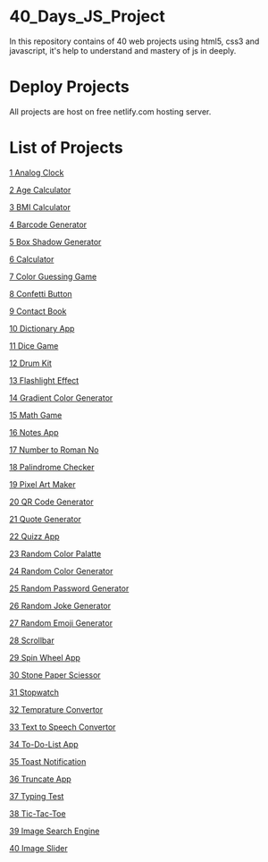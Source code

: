 # 40_Days_JS_Project

In this repository contains of 40 web projects using html5, css3 and javascript, it's help to understand and mastery of js in deeply.

# Deploy Projects

All projects are host on free netlify.com hosting server.

# List of Projects

[1 Analog Clock]()

[2 Age Calculator]()

[3 BMI Calculator]()

[4 Barcode Generator]()

[5 Box Shadow Generator]()

[6 Calculator]()

[7 Color Guessing Game]()

[8 Confetti Button]()

[9 Contact Book]()

[10 Dictionary App]()

[11 Dice Game]()

[12 Drum Kit]()

[13 Flashlight Effect]()

[14 Gradient Color Generator]()

[15 Math Game]()

[16 Notes App]()

[17 Number to Roman No]()

[18 Palindrome Checker]()

[19 Pixel Art Maker]()

[20 QR Code Generator]()

[21 Quote Generator]()

[22 Quizz App]()

[23 Random Color Palatte]()

[24 Random Color Generator]()

[25 Random Password Generator]()

[26 Random Joke Generator]()

[27 Random Emoji Generator]()

[28 Scrollbar]()

[29 Spin Wheel App]()

[30 Stone Paper Sciessor]()

[31 Stopwatch]()

[32 Temprature Convertor]()

[33 Text to Speech Convertor]()

[34 To-Do-List App]()

[35 Toast Notification]()

[36 Truncate App]()

[37 Typing Test]()

[38 Tic-Tac-Toe]()

[39 Image Search Engine]()

[40 Image Slider]()
